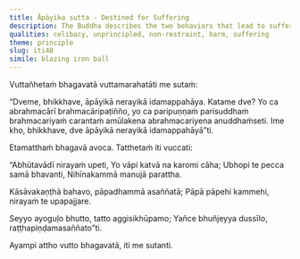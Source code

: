 ```yaml
---
title: Āpāyika sutta - Destined for Suffering
description: The Buddha describes the two behaviors that lead to suffering and rebirth in hell if not abandoned.
qualities: celibacy, unprincipled, non-restraint, harm, suffering
theme: principle
slug: iti48
simile: blazing iron ball
---
```


Vuttañhetaṁ bhagavatā vuttamarahatāti me sutaṁ:

“Dveme, bhikkhave, āpāyikā nerayikā idamappahāya. Katame dve? Yo ca abrahmacārī brahmacāripaṭiñño, yo ca paripuṇṇaṁ parisuddhaṁ brahmacariyaṁ carantaṁ amūlakena abrahmacariyena anuddhaṁseti. Ime kho, bhikkhave, dve āpāyikā nerayikā idamappahāyā”ti.

Etamatthaṁ bhagavā avoca. Tatthetaṁ iti vuccati:

“Abhūtavādī nirayaṁ upeti,
Yo vāpi katvā na karomi cāha;
Ubhopi te pecca samā bhavanti,
Nihīnakammā manujā parattha.

Kāsāvakaṇṭhā bahavo,
pāpadhammā asaññatā;
Pāpā pāpehi kammehi,
nirayaṁ te upapajjare.

Seyyo ayoguḷo bhutto,
tatto aggisikhūpamo;
Yañce bhuñjeyya dussīlo,
raṭṭhapiṇḍamasaññato”ti.

Ayampi attho vutto bhagavatā, iti me sutanti.
